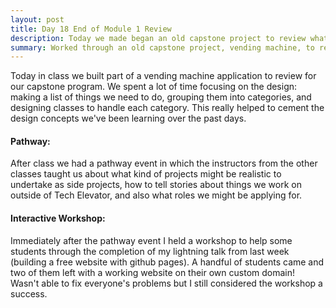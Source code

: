 ```yaml
---
layout: post
title: Day 18 End of Module 1 Review
description: Today we made began an old capstone project to review what we've learned. 
summary: Worked through an old capstone project, vending machine, to review what we've learned so far. Attended a pathway event on side projects & techincal roles. Held a workshop on to help classmates create simple websites on github (like this one!). 
---
```


Today in class we built part of a vending machine application to review for our capstone program. We spent a lot of time focusing on the design: making a list of things we need to do, grouping them into categories, and designing classes to handle each category. This really helped to cement the design concepts we've been learning over the past days.

#### Pathway: 
After class we had a pathway event in which the instructors from the other classes taught us about what kind of projects might be realistic to undertake as side projects, how to tell stories about things we work on outside of Tech Elevator, and also what roles we might be applying for. 

#### Interactive Workshop: 
Immediately after the pathway event I held a workshop to help some students through the completion of my lightning talk from last week (building a free website with github pages). A handful of students came and two of them left with a working website on their own custom domain! Wasn't able to fix everyone's problems but I still considered the workshop a success.




